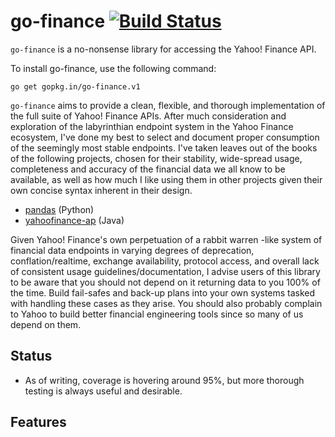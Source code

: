 # go-finance [![Build Status](https://travis-ci.org/FlashBoys/go-finance.svg?branch=master)](https://travis-ci.org/FlashBoys/go-finance)

`go-finance` is a no-nonsense library for accessing the Yahoo! Finance API.

To install go-finance, use the following command:

```
go get gopkg.in/go-finance.v1
```

`go-finance` aims to provide a clean, flexible, and thorough implementation of the full suite of Yahoo! Finance APIs. After much consideration and exploration of the labyrinthian endpoint system in the Yahoo Finance ecosystem, I've done my best to select and document proper consumption of the seemingly most stable endpoints. I've taken leaves out of the books of the following projects, chosen for their stability, wide-spread usage, completeness and accuracy of the financial data we all know to be available, as well as how much I like using them in other projects given their own concise syntax inherent in their design.

  * [pandas](https://github.com/pydata/pandas) (Python)
  * [yahoofinance-ap](https://github.com/sstrickx/yahoofinance-api) (Java)



Given Yahoo! Finance's own perpetuation of a rabbit warren -like system of financial data endpoints in varying degrees of deprecation, conflation/realtime, exchange availability, protocol access, and overall lack of consistent usage guidelines/documentation, I advise users of this library to be aware that you should not depend on it returning data to you 100% of the time. Build fail-safes and back-up plans into your own systems tasked with handling these cases as they arise. You should also probably complain to Yahoo to build better financial engineering tools since so many of us depend on them.

## Status

  * As of writing, coverage is hovering around 95%, but more thorough testing
    is always useful and desirable.


## Features

```go

```

